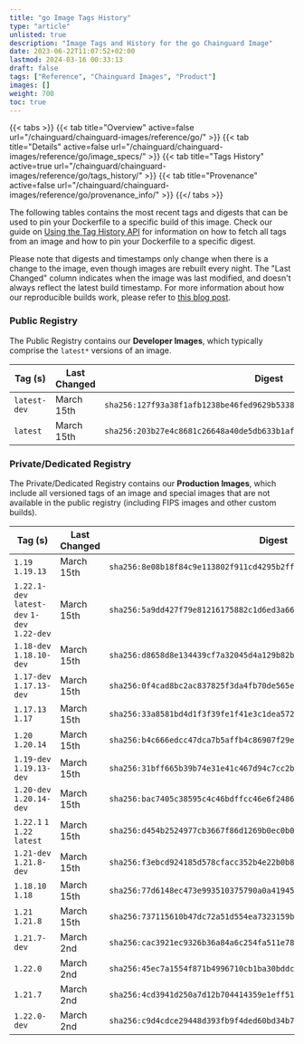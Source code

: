 ```yaml
---
title: "go Image Tags History"
type: "article"
unlisted: true
description: "Image Tags and History for the go Chainguard Image"
date: 2023-06-22T11:07:52+02:00
lastmod: 2024-03-16 00:33:13
draft: false
tags: ["Reference", "Chainguard Images", "Product"]
images: []
weight: 700
toc: true
---
```


{{< tabs >}}
{{< tab title="Overview" active=false url="/chainguard/chainguard-images/reference/go/" >}}
{{< tab title="Details" active=false url="/chainguard/chainguard-images/reference/go/image_specs/" >}}
{{< tab title="Tags History" active=true url="/chainguard/chainguard-images/reference/go/tags_history/" >}}
{{< tab title="Provenance" active=false url="/chainguard/chainguard-images/reference/go/provenance_info/" >}}
{{</ tabs >}}

The following tables contains the most recent tags and digests that can be used to pin your Dockerfile to a specific build of this image. Check our guide on [Using the Tag History API](/chainguard/chainguard-images/using-the-tag-history-api/) for information on how to fetch all tags from an image and how to pin your Dockerfile to a specific digest.

Please note that digests and timestamps only change when there is a change to the image, even though images are rebuilt every night. The "Last Changed" column indicates when the image was last modified, and doesn't always reflect the latest build timestamp. For more information about how our reproducible builds work, please refer to [this blog post](https://www.chainguard.dev/unchained/reproducing-chainguards-reproducible-image-builds).

### Public Registry
The Public Registry contains our **Developer Images**, which typically comprise the `latest*` versions of an image.

| Tag (s)       | Last Changed | Digest                                                                    |
|---------------|--------------|---------------------------------------------------------------------------|
|  `latest-dev` | March 15th   | `sha256:127f93a38f1afb1238be46fed9629b5338723812f72bf2b958f5684a2f8f9cd7` |
|  `latest`     | March 15th   | `sha256:203b27e4c8681c26648a40de5db633b1af70d4e7a7512575038ec103ee4a91a2` |


### Private/Dedicated Registry
The Private/Dedicated Registry contains our **Production Images**, which include all versioned tags of an image and special images that are not available in the public registry (including FIPS images and other custom builds).

| Tag (s)                                       | Last Changed | Digest                                                                    |
|-----------------------------------------------|--------------|---------------------------------------------------------------------------|
|  `1.19` `1.19.13`                             | March 15th   | `sha256:8e08b18f84c9e113802f911cd4295b2ff8aa06590a3072dc22f8dc0c216f6e8a` |
|  `1.22.1-dev` `latest-dev` `1-dev` `1.22-dev` | March 15th   | `sha256:5a9dd427f79e81216175882c1d6ed3a660fb0d45cc5ea5442f17f6602f1e3170` |
|  `1.18-dev` `1.18.10-dev`                     | March 15th   | `sha256:d8658d8e134439cf7a32045d4a129b82b6bd435276ce982bbbb7b8ec1ba295de` |
|  `1.17-dev` `1.17.13-dev`                     | March 15th   | `sha256:0f4cad8bc2ac837825f3da4fb70de565e201b9c8b6df2ef4ad108c8be3fc0bc9` |
|  `1.17.13` `1.17`                             | March 15th   | `sha256:33a8581bd4d1f3f39fe1f41e3c1dea572532f7f8f7ccb6c72a2de2e103441323` |
|  `1.20` `1.20.14`                             | March 15th   | `sha256:b4c666edcc47dca7b5affb4c86907f29e001ec0bbdb037b57cad66ebd5c0d7e1` |
|  `1.19-dev` `1.19.13-dev`                     | March 15th   | `sha256:31bff665b39b74e31e41c467d94c7cc2b77b097395ae6ede987cadc72270f232` |
|  `1.20-dev` `1.20.14-dev`                     | March 15th   | `sha256:bac7405c38595c4c46bdffcc46e6f2486482c799e52f7ce9da14ca5157bea03b` |
|  `1.22.1` `1` `1.22` `latest`                 | March 15th   | `sha256:d454b2524977cb3667f86d1269b0ec0b0225cccf2cb1b7cd82fabe65f62be76b` |
|  `1.21-dev` `1.21.8-dev`                      | March 15th   | `sha256:f3ebcd924185d578cfacc352b4e22b0b84551a244be1e36cdf18173399859681` |
|  `1.18.10` `1.18`                             | March 15th   | `sha256:77d6148ec473e993510375790a0a41945bd70d06741fce82a046d5ecbf499534` |
|  `1.21` `1.21.8`                              | March 15th   | `sha256:737115610b47dc72a51d554ea7323159bfeb0cddd1f59e9a2904161dfa2c4f83` |
|  `1.21.7-dev`                                 | March 2nd    | `sha256:cac3921ec9326b36a84a6c254fa511e78862e75b645511e7f3b2cb74f0ea3a1c` |
|  `1.22.0`                                     | March 2nd    | `sha256:45ec7a1554f871b4996710cb1ba30bddc4800167cff2cb3019811fc0c1bcb190` |
|  `1.21.7`                                     | March 2nd    | `sha256:4cd3941d250a7d12b704414359e1eff51e681059e5e2233cabe2dbcc92d599a8` |
|  `1.22.0-dev`                                 | March 2nd    | `sha256:c9d4cdce29448d393fb9f4ded60bd34b7bad3eebf06e3458bad6737ae4cbb263` |

